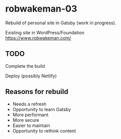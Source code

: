 # robwakeman-03

Rebuild of personal site in Gatsby (work in progress).

Existing site in WordPress/Foundation  
https://www.robwakeman.com/

## TODO

Complete the build

Deploy (possibly Netlify)

## Reasons for rebuild

- Needs a refresh
- Opportunity to learn Gatsby
- More performant
- More secure
- Easier to maintain
- Opportunity to rethink content
